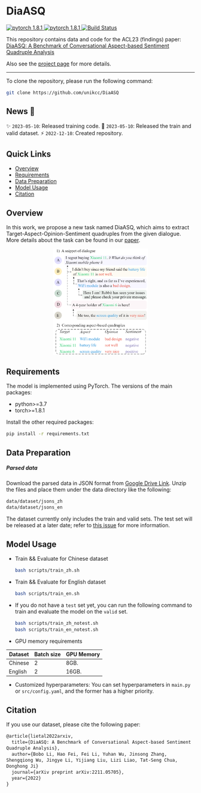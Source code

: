 <!-- <p align="center"> -->
<!-- </p> -->
# DiaASQ
<a href="https://github.com/unikcc/DiaASQ">
  <img src="https://img.shields.io/badge/DiaASQ-0.1-blue" alt="pytorch 1.8.1">
</a>
<a href="https://github.com/unikcc/DiaASQ" rel="nofollow">
  <img src="https://img.shields.io/badge/pytorch-1.8.1-green" alt="pytorch 1.8.1">
</a>
<a href="https://huggingface.co/docs/transformers/index" rel="nofollow">
  <img src="https://img.shields.io/badge/transformers-4.24.0-orange" alt="Build Status">
</a>

This repository contains data and code for the ACL23 (findings) paper: [DiaASQ: A Benchmark of Conversational Aspect-based Sentiment Quadruple Analysis](https://arxiv.org/abs/2211.05705)

Also see the [project page](https://conasq.pages.dev/) for more details.

------

To clone the repository, please run the following command:

```bash
git clone https://github.com/unikcc/DiaASQ
```

## News 🎉
:sparkles: `2023-05-10`: Released training code.
:loudspeaker: `2023-05-10`: Released the train and valid dataset.
:zap: `2022-12-10`: Created repository.


## Quick Links
- [Overview](#overview)
- [Requirements](#requirements)
- [Data Preparation](#data-preparation)
- [Model Usage](#model-usage)
- [Citation](#citation)


## Overview
In this work, we propose a new task named DiaASQ, which aims to extract Target-Aspect-Opinion-Sentiment quadruples from the given dialogue.
More details about the task can be found in our [paper](https://arxiv.org/abs/2211.05705).

<center>
<img src="./data/fig_sample.png" width="50%" />
</center>


## Requirements

The model is implemented using PyTorch. The versions of the main packages:

+ python>=3.7
+ torch>=1.8.1

Install the other required packages:
``` bash
pip install -r requirements.txt
```

## Data Preparation

<!-- You can either choose to use the parsed data or build the data manually. -->

##### Parsed data
Download the parsed data in JSON format from [Google Drive Link](https://drive.google.com/file/d/1MsY8LqbnQ40te-i_OmL5wOT6vQr6PuQi/view?usp=share_link).
Unzip the files and place them under the data directory like the following:

```bash
data/dataset/jsons_zh
data/dataset/jsons_en
```

The dataset currently only includes the train and valid sets. The test set will be released at a later date; refer to [this issue](https://github.com/unikcc/DiaASQ/issues/5#issuecomment-1495612887) for more information.

<!--
##### Build data manually
You can also manually run the scripts to transform the ann and txt format to json format.
1. Download the source data (ann and txt) from [Google Drive Link]
2. Then, unzip the files and place them under the data directory like the following:
```
./data/dataset/annotation_zh
./data/dataset/annotation_en

```
3. Run the following commands, then you will obtain the parsed file in JSON format.
```bash
python src/prepare_data.py
python src/prepare_data.py --lang en
``` -->

## Model Usage

+ Train && Evaluate for Chinese dataset
  ```bash
  bash scripts/train_zh.sh
  ```

+ Train && Evaluate for English dataset
  ```bash
  bash scripts/train_en.sh
  ```

+ If you do not have a `test` set yet, you can run the following command to train and evaluate the model on the `valid` set.
  ```bash
  bash scripts/train_zh_notest.sh
  bash scripts/train_en_notest.sh
  ```

+ GPU memory requirements

| Dataset | Batch size | GPU Memory |
| --- | --- | --- |
| Chinese | 2 |  8GB. |
| English | 2 | 16GB. |

+ Customized hyperparameters:
You can set hyperparameters in `main.py` or `src/config.yaml`, and the former has a higher priority.


## Citation
If you use our dataset, please cite the following paper:
```
@article{lietal2022arxiv,
  title={DiaASQ: A Benchmark of Conversational Aspect-based Sentiment Quadruple Analysis},
  author={Bobo Li, Hao Fei, Fei Li, Yuhan Wu, Jinsong Zhang, Shengqiong Wu, Jingye Li, Yijiang Liu, Lizi Liao, Tat-Seng Chua, Donghong Ji}
  journal={arXiv preprint arXiv:2211.05705},
  year={2022}
}
```
